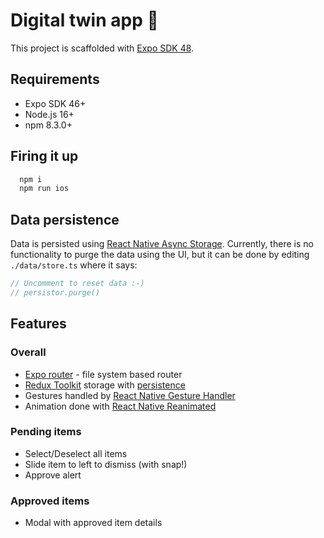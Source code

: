 # Digital twin app 👖
This project is scaffolded with [Expo SDK 48](https://docs.expo.dev/get-started/installation/).

## Requirements
- Expo SDK 46+
- Node.js 16+
- npm 8.3.0+

## Firing it up 
```bash
  npm i
  npm run ios
```

## Data persistence
Data is persisted using [React Native Async Storage](https://github.com/react-native-async-storage/async-storage). Currently, there is no functionality to purge the data using the UI, but it can be done by editing `./data/store.ts` where it says:
```ts
// Uncomment to reset data :-)
// persistor.purge()
```

## Features

### Overall
- [Expo router](https://github.com/expo/router) - file system based router
- [Redux Toolkit](https://github.com/reduxjs/redux-toolkit) storage with [persistence](https://github.com/rt2zz/redux-persist)
- Gestures handled by [React Native Gesture Handler](https://github.com/software-mansion/react-native-gesture-handler/)
- Animation done with [React Native Reanimated](https://github.com/software-mansion/react-native-reanimated)

### Pending items
- Select/Deselect all items
- Slide item to left to dismiss (with snap!)
- Approve alert

### Approved items
- Modal with approved item details
